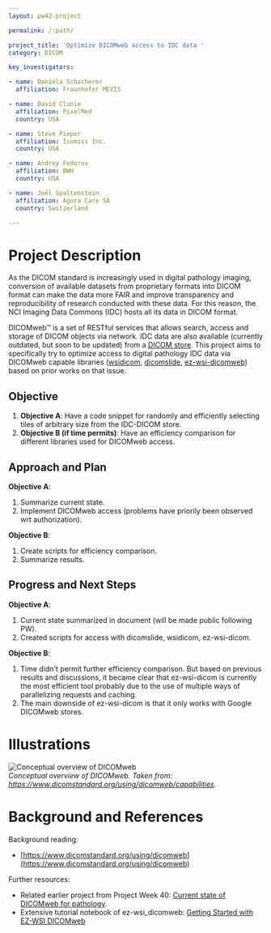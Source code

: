 ```yaml
---
layout: pw42-project

permalink: /:path/

project_title: 'Optimize DICOMweb access to IDC data '
category: DICOM

key_investigators:

- name: Daniela Schacherer
  affiliation: Fraunhofer MEVIS

- name: David Clunie
  affiliation: PixelMed
  country: USA

- name: Steve Pieper
  affiliation: Isomics Inc.
  country: USA

- name: Andrey Fedorov
  affiliation: BWH
  country: USA

- name: Joël Spaltenstein
  affiliation: Agora Care SA
  country: Switzerland

---
```


# Project Description

<!-- Add a short paragraph describing the project. -->


As the DICOM standard is increasingly used in digital pathology imaging, conversion of available datasets from proprietary formats into DICOM format can make the data more FAIR and improve transparency and reproducibility of research conducted with these data. For this reason, the NCI Imaging Data Commons (IDC) hosts all its data in DICOM format.

DICOMweb™ is a set of RESTful services that allows search, access and storage of DICOM objects via network. IDC data are also available (currently outdated, but soon to be updated) from a [DICOM store](https://cloud.google.com/healthcare-api/docs/resources/public-datasets/idc). This project aims to specifically try to optimize access to digital pathology IDC data via DICOMweb capable libraries ([wsidicom](), [dicomslide](), [ez-wsi-dicomweb](https://github.com/GoogleCloudPlatform/EZ-WSI-DICOMweb)) based on prior works on that issue.



## Objective

<!-- Describe here WHAT you would like to achieve (what you will have as end result). -->


1. **Objective A**: Have a code snippet for randomly and efficiently selecting tiles of arbitrary size from the IDC-DICOM store.
2. **Objective B (if time permits)**: Have an efficiency comparison for different libraries used for DICOMweb access.



## Approach and Plan

<!-- Describe here HOW you would like to achieve the objectives stated above. -->


**Objective A**:
1. Summarize current state.
2. Implement DICOMweb access (problems have priorily been observed wrt authorization).

**Objective B**:
1. Create scripts for efficiency comparison.
2. Summarize results.


## Progress and Next Steps

<!-- Update this section as you make progress, describing of what you have ACTUALLY DONE.
     If there are specific steps that you could not complete then you can describe them here, too. -->

**Objective A**:
1. Current state summarized in document (will be made public following PW).
2. Created scripts for access with dicomslide, wsidicom, ez-wsi-dicom.

**Objective B**:
1. Time didn't permit further efficiency comparison. But based on previous results and discussions, it became clear that ez-wsi-dicom is currently the most efficient tool probably due to the use of multiple ways of parallelizing requests and caching.
2. The main downside of ez-wsi-dicom is that it only works with Google DICOMweb stores.

# Illustrations

<!-- Add pictures and links to videos that demonstrate what has been accomplished. -->

![Conceptual overview of DICOMweb](./dicomweb.png) \
*Conceptual overview of DICOMweb. Taken from: https://www.dicomstandard.org/using/dicomweb/capabilities.*


# Background and References

<!-- If you developed any software, include link to the source code repository.
     If possible, also add links to sample data, and to any relevant publications. -->


Background reading:
- [https://www.dicomstandard.org/using/dicomweb](https://www.dicomstandard.org/using/dicomweb)

Further resources:
- Related earlier project from Project Week 40: [Current state of DICOMweb for pathology](https://projectweek.na-mic.org/PW40_2024_GranCanaria/Projects/CurrentStateOfDicomwebForPathology/).
- Extensive tutorial notebook of ez-wsi_dicomweb: [Getting Started with EZ-WSI DICOMweb](https://colab.research.google.com/github/GoogleCloudPlatform/EZ-WSI-DICOMweb/blob/main/ez_wsi_demo.ipynb#scrollTo=pK9lTJaN9tuk)
